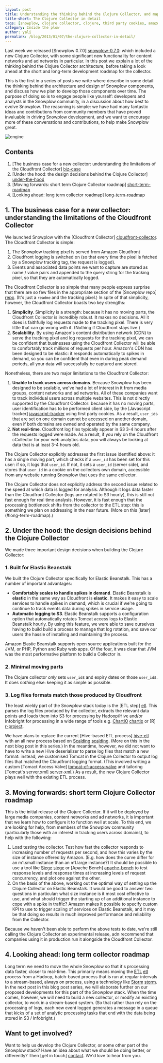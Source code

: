 ```yaml
---
layout: post
title: Understanding the thinking behind the Clojure Collector, and mapping out its development going forwards
title-short: The Clojure Collector in detail
tags: [snowplow, clojure collector, clojure, third party cookies, amazon elastic beanstalk]
category: Inside the plow
author: yali
permalink: /blog/2013/01/07/the-clojure-collector-in-detail/
---
```


Last week we released [Snowplow 0.7.0] [snowplow-0.7.0]: which included a new Clojure Collector, with some significant new functionality for content networks and ad networks in particular. In this post we explain a lot of the thinking behind the Clojure Collector architecture, before taking a look ahead at the short and long-term development roadmap for the collector.

This is the first in a series of posts we write where describe in some detail the thinking behind the architecture and design of Snowplow components, and discuss how we plan to develop those components over time. The purpose of doing so is to engage people like yourself: developers and analysts in the Snowplow community, in a discussion about how best to evolve Snowplow. The reasoning is simple: we have had many fantastic ideas and contributions from community members that have proved invaluable in driving Snowplow development, and we want to encourage more of these conversations and contributions, to help make Snowplow great.

![engine][engine-pic]

## Contents

1. [The business case for a new collector: understanding the limitations of the Cloudfront Collector] [biz-case]
2. [Under the hood: the design decisions behind the Clojure Collector] [under-the-hood]
3. [Moving forwards: short term Clojure Collector roadmap] [short-term-roadmap]
4. [Looking ahead: long term collector roadmap] [long-term-roadmap]


<!--more-->

<h2><a name="biz-case">1. The business case for a new collector: understanding the limitations of the Cloudfront Collector</a></h2>

We launched Snowplow with the [Cloudfront Collector] [cloudfront-collector]. The Cloudfront Collector is simple:

1. The Snowplow tracking pixel is served from Amazon Cloudfront
2. Cloudfront logging is switched on (so that every time the pixel is fetched by a Snowplow tracking tag, the request is logged).
3. Events and associated data points we want to capture are stored as name / value pairs and appended to the query string for the tracking pixel, so that they are automatically logged.  

The Cloudfront Collector is so simple that many people express surprise that there are so few files in the appropriate section of the [Snowplow repo] [repo]. (It's just a `readme` and the tracking pixel.) In spite of that simplicity, however, the Cloudfront Collector boasts two key strengths:

1. **Simplicity**. Simplicity is a strength: because it has no moving parts, the Cloudfront Collector is incredibly robust. It makes no decisions. All it does is faithfully log requests made to the tracking pixel. There is very little that can go wrong with it. (Nothing if Cloudfront stays live.)
2. **Scalability**. By using Amazon's content distribution network (CDN) to serve the tracking pixel and log requests for the tracking pixel, we can be confident that businesses using the Cloudfront Collector will be able to comfortably track millions of requests per hour. Amazon's CDN has been designed to be elastic: it responds automatically to spikes in demand, so you can be confident that even in during peak demand periods, all your data will successfully be captured and stored.

Nonetheless, there are two major limitations to the Cloudfront Collector:

1. **Unable to track users across domains**. Because Snowplow has been designed to be scalable, we've had a lot of interest in it from media groups, content networks and ad networks. All of these companies want to track individual users across multiple websites. This is not directly supported by the Cloudfront Collector: because it has no moving parts, user identification has to be performed client side, by the [Javascript tracker] [javascript-tracker] using first party cookies. As a result, `user_id`s that are set on one domain cannot be accessed on another domain, even if both domains are owned and operated by the same company.
2. **Not real-time**. Cloudfront log files typically appear in S3 3-4 hours after the requests logged were made. As a result, if you rely on the Cloudfront cCollector for your web analytics data, you will always be looking at data that is at least 3-4 hours old.

The Clojure Collector explicitly addresses the first issue identified above: it has a single moving part, which checks if a `user_id` has been set for this user: if so, it logs that `user_id`. If not, it sets a `user_id` (server side), and stores that `user_id` in a cookie on the collectors own domain, accessible from any website running Snowplow that uses the same collector.

The Clojure Collector does not explicitly address the second issue related to the speed at which data is logged for analysis. Although it logs data faster than the Cloudfront Collector (logs are rotated to S3 hourly), this is still not fast enough for real time analysis. However, it is fast enough that the processing bottleneck shifts from the collector to the ETL step: this is something we plan on addressing in the near future. (More on this [later] (#long-term-roadmap).)

<h2><a name="under-the-hood">2. Under the hood: the design decisions behind the Clojure Collector</a></h2>

We made three important design decisions when building the Clojure Collector:

### 1. Built for Elastic Beanstalk

We built the Clojure Collector specifically for Elastic Beanstalk. This has a number of important advantages:

* **Comfortably scales to handle spikes in demand**. Elastic Beanstalk is **elastic** in the same way as Cloudfront is **elastic**. It makes it easy to scale services to handle spikes in demand, which is crucial if we're going to continue to track events data during spikes in service usage.
* **Automatic logging to S3**. Elastic Beanstalk supports a configuration option that automatically rotates Tomcat access logs to Elastic Beanstalk hourly. By using this feature, we were able to save ourselves having to build build a process to manage that log rotation, and save our users the hassle of installing and maintaining the process.

Amazon Elastic Beanstalk supports open source applications built for the JVM, or PHP, Python and Ruby web apps. Of the four, it was clear that JVM was the most performative platform to build a Collector in.

### 2. Minimal moving parts

The Clojure collector _only_ sets `user_id`s and expiry dates on those `user_id`s. It does _nothing_ else: keeping it as simple as possible.

### 3. Log files formats match those produced by Cloudfront

The least wieldy part of the Snowplow stack today is the [ETL step] [etl]. This parses the log files produced by the collector, extracts the relevant data points and loads them into S3 for processing by Hadoop/Hive and/or Infobright for processing in a wide range of tools e.g. [ChartIO] [chartio] or [R] [r-project].

We have plans to replace the current [Hive-based ETL process] [hive-etl] with an all new process based on [Scalding] [scalding]. (More on this in the next blog post in this series.) In the meantime, however, we did not want to have to write a new Hive deserializer to parse log files that match a new format: instead, we customised Tomcat in the Clojure Collector to output log files that matched the Cloudfront logging format. (This involved writing a custom [Tomact Access Valve] [tomcat-cf-access-valve] and tailoring [Tomcat's server.xml] [server-xml].) As a result, the new Clojure Collector plays well with the existing ETL process.

<h2><a name="short-term-roadmap">3. Moving forwards: short term Clojure Collector roadmap</a></h2>

This is the initial release of the Clojure Collector. If it will be deployed by large media companies, content networks and ad networks, it is important that we learn how to configure it to function well at scale. To this end, we are looking for help, from members of the Snowplow community (particularly those with an interest in tracking users across domains), to help with the following:

1. Load testing the collector. Test how fast the collector responds to increasing number of requests per second, and how this varies by the size of instance offered by Amazon. (E.g. how does the curve differ for an m1.small instance than an m1.large instance?) It should be possible to use a tool like [Siege] [siege] or [Apache Bench] [apache-bench] to test response levels and response times at increasing levels of request concurrency, and plot one against the other.
2. On the basis of the above, working out the optimal way of setting up the Clojure Collector on Elastic Beanstalk. It would be good to answer two questions in particular: what size instance is it most cost effective to use, and what should trigger the starting up of an additional instance to cope with a spike in traffic? Amazon makes it possible to specify custom KPI to use to trigger scaling of services on Elastic Beanstalk, and it may be that doing so results in much improved performance and reliability from the Collector.

Because we haven't been able to perform the above tests to date, we're still calling the Clojure Collector an experimental release, adn recommend that companies using it in production run it alongside the Cloudfront Collector.

<h2><a name="long-term-roadmap">4. Looking ahead: long term collector roadmap</a></h2>

Long term we need to move the whole Snowplow so that it's processing data faster, closer to real-time. This primarily means moving the [ETL] [etl] process from a Hadoop, batch-based process that is run at regular intervals to a stream-based, always on process, using a technology like [Storm] [storm]. In the next post in this blog post series, we will elaborate further on our proposed developments for this part of the Snowplow stack. When the time comes, however, we will need to build a new collector, or modify an existing collector, to work in a stream-based system. (So that rather than rely on the processing of logs, each new event logged generates a message in a queue that kicks of a set of analytic processing tasks that end with the data being stored in S3 / Infobright.)

## Want to get involved?

Want to help us develop the Clojure Collector, or some other part of the Snowplow stack? Have an idea about what we should be doing better, or differently? Then [get in touch] [contact]. We'd love to hear from you.



[snowplow-0.7.0]: /blog/2013/01/03/snowplow-0.7.0-released/
[engine-pic]: /assets/img/blog/2013/01/engine.jpg
[biz-case]: /blog/2013/01/07/the-clojure-collector-in-detail#biz-case
[under-the-hood]: /blog/2013/01/07/the-clojure-collector-in-detail#under-the-hood
[short-term-roadmap]: /blog/2013/01/07/the-clojure-collector-in-detail#short-term-roadmap
[long-term-roadmap]: /blog/2013/01/07/the-clojure-collector-in-detail#long-term-roadmap
[cloudfront-collector]: https://github.com/snowplow/snowplow/wiki/setting-up-the-cloudfront-collector
[javascript-tracker]: https://github.com/snowplow/snowplow/wiki/javascript-tracker-setup
[etl]: https://github.com/snowplow/snowplow/wiki/choosing-an-etl-module
[chartio]: http://chartio.com
[r-project]: http://www.r-project.org/
[hive-etl]: https://github.com/snowplow/snowplow/wiki/hive-etl-setup
[scalding]: https://github.com/twitter/scalding
[tomcat-cf-access-valve]: [tomcat-cf-access-valve]
[server-xml]: https://github.com/snowplow/snowplow/blob/master/2-collectors/clojure-collector/war-resources/.ebextensions/server.xml
[siege]: http://www.joedog.org/siege-home/
[apache-bench]: http://httpd.apache.org/docs/2.2/programs/ab.html
[storm]: http://storm-project.net/
[contact]: /about/index.html
[repo]: https://github.com/snowplow/snowplow/tree/master/2-collectors/cloudfront-collector
